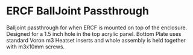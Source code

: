 # ERCF BallJoint Passthrough
Balljoint passthrough for when ERCF is mounted on top of the enclosure. Designed for a 1.5 inch hole in the top acrylic panel. Bottom Plate uses standard Voron m3 Heatset inserts and whole assembly is held together with m3x10mm screws.  


